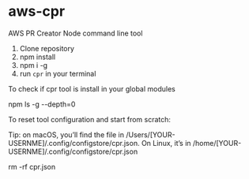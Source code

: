 # aws-cpr
AWS PR Creator Node command line tool

1. Clone repository
2. npm install
3. npm i -g
4. run `cpr` in your terminal 

To check if cpr tool is install in your global modules

npm ls -g --depth=0

To reset tool configuration and start from scratch:

Tip: on macOS, you’ll find the file in /Users/[YOUR-USERNME]/.config/configstore/cpr.json. On Linux, it’s in /home/[YOUR-USERNME]/.config/configstore/cpr.json

rm -rf cpr.json
